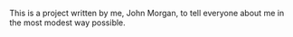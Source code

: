 This is a project written by me, John Morgan, to tell everyone about me in the most modest way possible.


